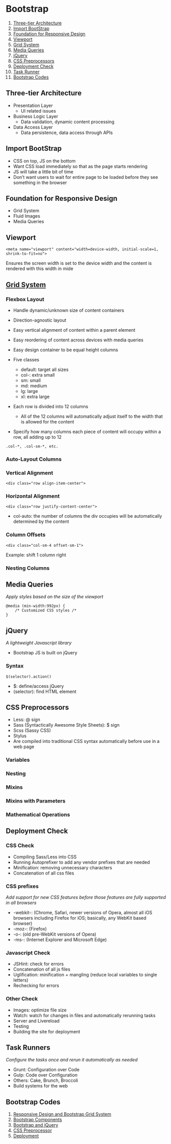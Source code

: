# Bootstrap
1. [Three-tier Architecture](#three-tier-architecture)
2. [Import BootStrap](#import-bootstrap)
3. [Foundation for Responsive Design](#foundation-for-responsive-design)
4. [Viewport](#viewport)
5. [Grid System](#grid-system)
6. [Media Queries](#media-queries)
7. [jQuery](#jquery)
8. [CSS Preprocessors](#css-preprocessors)
9. [Deployment Check](#deployment-check)
10. [Task Runner](#task-runnder)
11. [Bootstrap Codes](https://github.com/vanessaaleung/full-stack-notes/tree/master/bootstrap/code-notes)

## Three-tier Architecture
*   Presentation Layer
    *   UI related issues
*   Business Logic Layer
    *   Data validation, dynamic content processing
*   Data Access Layer
    *   Data persistence, data access through APIs

## Import BootStrap
*   CSS on top, JS on the bottom
*   Want CSS load immediately so that as the page starts rendering
*   JS will take a little bit of time
*   Don’t want users to wait for entire page to be loaded before they see something in the browser

## Foundation for Responsive Design
*   Grid System
*   Fluid Images
*   Media Queries

## Viewport
```
<meta name="viewport" content="width=device-width, initial-scale=1, shrink-to-fit=no">
```
Ensures the screen width is set to the device width and the content is rendered with this width in mide

## [Grid System](https://getbootstrap.com/docs/4.5/layout/grid/)
### Flexbox Layout
*   Handle dynamic/unknown size of content containers
*   Direction-agnostic layout
*   Easy vertical alignment of content within a parent element
*   Easy reordering of content across devices with media queries
*   Easy design container to be equal height columns

*   Five classes
    *   default: target all sizes
    *   col-: extra small
    *   sm: small
    *   md: medium
    *   lg: large
    *   xl: extra large
*   Each row is divided into 12 columns
    *   All of the 12 columns will automatically adjust itself to the width that is allowed for the content
*   Specify how many columns each piece of content will occupy within a row, all adding up to 12
```
.col-*, .col-sm-*, etc.
```

### Auto-Layout Columns

### Vertical Alignment
```
<div class="row align-item-center">
```

### Horizontal Alignment
```
<div class="row justify-content-center">
```
*   col-auto: the number of columns the div occupies will be automatically determined by the content

### Column Offsets
```
<div class="col-sm-4 offset-sm-1">
```
Example: shift 1 column right

### Nesting Columns

## Media Queries
_Apply styles based on the size of the viewport_
```
@media (min-width:992px) {
	/* Customized CSS styles /*
}
```

## jQuery
_A lightweight Javascript library_
*   Bootstrap JS is built on jQuery

### Syntax
```
$(selector).action()
```
*   $: define/access jQuery
*   (selector): find HTML element

## CSS Preprocessors
*   Less: @ sign
*   Sass (Syntactically Awesome Style Sheets): $ sign
*   Scss (Sassy CSS)
*   Stylus
*   Are compiled into traditional CSS syntax automatically before use in a web page

### Variables
### Nesting
### Mixins
### Mixins with Parameters
### Mathematical Operations

## Deployment Check
### CSS Check
*   Compiling Sass/Less into CSS
*   Running Autoprefixer to add any vendor prefixes that are needed
*   Minification: removing unnecessary characters
*   Concatenation of all css files

### CSS prefixes
_Add support for new CSS features before those features are fully supported in all browsers_
*   -webkit-: (Chrome, Safari, newer versions of Opera, almost all iOS browsers including Firefox for iOS; basically, any WebKit based browser)
*   -moz-: (Firefox)
*   -o-: (old pre-WebKit versions of Opera)
*   -ms-: (Internet Explorer and Microsoft Edge)

### Javascript Check
*   JSHint: check for errors
*   Concatenation of all js files
*   Uglification: minification + mangling (reduce local variables to single letters)
*   Rechecking for errors

### Other Check
*   Images: optimize file size
*   Watch: watch for changes in files and automatically rerunning tasks
*   Server and Livereload
*   Testing
*   Building the site for deployment

## Task Runners
_Configure the tasks once and rerun it automatically as needed_
*   Grunt: Configuration over Code
*   Gulp: Code over Configuration
*   Others: Cake, Brunch, Broccoli
*   Build systems for the web

## Bootstrap Codes
1. [Responsive Design and Bootstrap Grid System](https://github.com/vanessaaleung/full-stack-notes/blob/master/bootstrap/code-notes/responsive-design.md)
2. [Bootstrap Components](https://github.com/vanessaaleung/full-stack-notes/blob/master/bootstrap/code-notes/components.md)
3. [Bootstrap and jQuery](https://github.com/vanessaaleung/full-stack-notes/blob/master/bootstrap/code-notes/jquery.md)
4. [CSS Preprocessor](https://github.com/vanessaaleung/full-stack-notes/blob/master/bootstrap/code-notes/css-preprocessor.md)
5. [Deployment](https://github.com/vanessaaleung/full-stack-notes/blob/master/bootstrap/code-notes/deployment.md)
